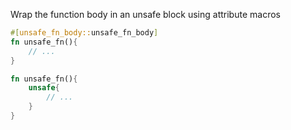 Wrap the function body in an unsafe block using attribute macros

```rust
#[unsafe_fn_body::unsafe_fn_body]
fn unsafe_fn(){
    // ...
}
```

```rust
fn unsafe_fn(){
    unsafe{
        // ...
    }
}
```
